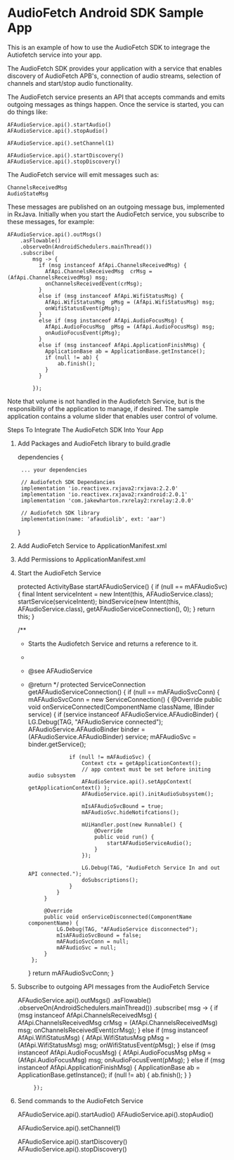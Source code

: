 AudioFetch Android SDK Sample App
=================================

This is an example of how to use the AudioFetch SDK to integrage the Autiofetch service into your app.

The AudioFetch SDK provides your application with a service that enables discovery of AudioFetch APB's, connection of audio streams, selection of channels and start/stop audio functionality.

The AudioFetch service presents an API that accepts commands and emits outgoing messages as things happen. Once the service is started, you can do things like:

    AFAudioService.api().startAudio()
    AFAudioService.api().stopAudio()

    AFAudioService.api().setChannel(1)

    AFAudioService.api().startDiscovery()
    AFAudioService.api().stopDiscovery()


The AudioFetch service will emit messages such as:

    ChannelsReceivedMsg
    AudioStateMsg


These messages are published on an outgoing message bus, implemented in RxJava. Initially when you start the AudioFetch service, you subscribe to these messages, for example:

    AFAudioService.api().outMsgs()
        .asFlowable()
        .observeOn(AndroidSchedulers.mainThread())
        .subscribe(
            msg -> {
              if (msg instanceof AfApi.ChannelsReceivedMsg) {
                AfApi.ChannelsReceivedMsg  crMsg = (AfApi.ChannelsReceivedMsg) msg;
                onChannelsReceivedEvent(crMsg);
              }
              else if (msg instanceof AfApi.WifiStatusMsg) {
                AfApi.WifiStatusMsg  pMsg = (AfApi.WifiStatusMsg) msg;
                onWifiStatusEvent(pMsg);
              }
              else if (msg instanceof AfApi.AudioFocusMsg) {
                AfApi.AudioFocusMsg  pMsg = (AfApi.AudioFocusMsg) msg;
                onAudioFocusEvent(pMsg);
              }
              else if (msg instanceof AfApi.ApplicationFinishMsg) {
                ApplicationBase ab = ApplicationBase.getInstance();
                if (null != ab) {
                    ab.finish();
                }
              }

            });


Note that volume is not handled in the Audiofetch Service, but is the responsibility of the application to manage, if desired. The sample application contains a volume slider that enables user control of volume.




Steps To Integrate The AudioFetch SDK Into Your App

1. Add Packages and AudioFetch library to build.gradle

    dependencies {
        
        ... your dependencies
        
        // Audiofetch SDK Dependancies
        implementation 'io.reactivex.rxjava2:rxjava:2.2.0'
        implementation 'io.reactivex.rxjava2:rxandroid:2.0.1'
        implementation 'com.jakewharton.rxrelay2:rxrelay:2.0.0'

        // Audiofetch SDK library
        implementation(name: 'afaudiolib', ext: 'aar')

    }


2. Add AudioFetch Service to ApplicationManifest.xml

    <service android:name="com.audiofetch.afaudiolib.bll.app.AFAudioService"
        android:stopWithTask="true"
        android:singleUser="true"
        android:exported="false"
        android:label="AudioFetch Music">
        <intent-filter>
            <action android:name="com.audiofetch.afaudiolib.bll.app.AFAudioService.NEXT"/>
            <action android:name="com.audiofetch.afaudiolib.bll.app.AFAudioService.PAUSE"/>
            <action android:name="com.audiofetch.afaudiolib.bll.app.AFAudioService.PLAY"/>
            <action android:name="com.audiofetch.afaudiolib.bll.app.AFAudioService.PREV"/>
            <action android:name="com.audiofetch.afaudiolib.bll.app.AFAudioService.STOP"/>
            <action android:name="com.audiofetch.afaudiolib.bll.app.AFAudioService.CLOSE"/>
            <category android:name="android.intent.category.DEFAULT" />
        </intent-filter>
    </service>


3. Add Permissions to ApplicationManifest.xml

    <permission android:name="android.permission.MEDIA_CONTENT_CONTROL" />

    <uses-permission android:name="android.permission.KILL_BACKGROUND_PROCESSES" />
    <uses-permission android:name="android.permission.FOREGROUND_SERVICE" />
    <uses-permission android:name="android.permission.REQUEST_IGNORE_BATTERY_OPTIMIZATIONS"/>
    <uses-permission android:name="android.permission.BLUETOOTH" />
    <uses-permission android:name="android.permission.INTERNET" />
    <uses-permission android:name="android.permission.ACCESS_WIFI_STATE" />
    <uses-permission android:name="android.permission.CHANGE_WIFI_MULTICAST_STATE" />
    <uses-permission android:name="android.permission.ACCESS_NETWORK_STATE" />
    <uses-permission android:name="android.permission.WAKE_LOCK" />
    <uses-permission android:name="android.permission.MODIFY_AUDIO_SETTINGS" />
    <uses-permission android:name="android.permission.READ_PHONE_STATE"/>
    <uses-permission android:name="android.permission.READ_EXTERNAL_STORAGE"/>
    <uses-permission android:name="android.permission.WRITE_EXTERNAL_STORAGE"/>
    <uses-permission android:name="android.permission.ACCESS_COARSE_LOCATION" />
    <uses-permission android:name="android.permission.ACCESS_FINE_LOCATION" />
    <uses-permission android:name="com.samsung.android.sdk.professionalaudio.permission.START_MONITOR_SERVICE"/>
    <uses-permission android:name="com.samsung.android.providers.context.permission.WRITE_USE_APP_FEATURE_SURVEY" />


4. Start the AudioFetch Service

    protected ActivityBase startAFAudioService() {
        if (null == mAFAudioSvc) {
            final Intent serviceIntent = new Intent(this, AFAudioService.class);
            startService(serviceIntent);
            bindService(new Intent(this, AFAudioService.class), getAFAudioServiceConnection(), 0);
        }
        return this;
    }

    /**
     * Starts the Audiofetch Service and returns a reference to it.
     *
     * @see AFAudioService
     * @return
     */
    protected ServiceConnection getAFAudioServiceConnection() {
        if (null == mAFAudioSvcConn) {
            mAFAudioSvcConn = new ServiceConnection() {
                @Override
                public void onServiceConnected(ComponentName className, IBinder service) {
                    if (service instanceof AFAudioService.AFAudioBinder) {
                        LG.Debug(TAG, "AFAudioService connected");
                        AFAudioService.AFAudioBinder binder = (AFAudioService.AFAudioBinder) service;
                        mAFAudioSvc = binder.getService();

                        if (null != mAFAudioSvc) {
                            Context ctx = getApplicationContext();
                            // app context must be set before initing audio subsystem
                            AFAudioService.api().setAppContext( getApplicationContext() );
                            AFAudioService.api().initAudioSubsystem();

                            mIsAFAudioSvcBound = true;
                            mAFAudioSvc.hideNotifcations();

                            mUiHandler.post(new Runnable() {
                                @Override
                                public void run() {
                                    startAFAudioServiceAudio();
                                }
                            });

                            LG.Debug(TAG, "AudioFetch Service In and out API connected.");
                            doSubscriptions();
                        }
                    }
                }

                @Override
                public void onServiceDisconnected(ComponentName componentName) {
                    LG.Debug(TAG, "AFAudioService disconnected");
                    mIsAFAudioSvcBound = false;
                    mAFAudioSvcConn = null;
                    mAFAudioSvc = null;
                }
            };
        }
        return mAFAudioSvcConn;
    }


5. Subscribe to outgoing API messages from the AudioFetch Service

    AFAudioService.api().outMsgs()
        .asFlowable()
        .observeOn(AndroidSchedulers.mainThread())
        .subscribe(
            msg -> {
              if (msg instanceof AfApi.ChannelsReceivedMsg) {
                AfApi.ChannelsReceivedMsg  crMsg = (AfApi.ChannelsReceivedMsg) msg;
                onChannelsReceivedEvent(crMsg);
              }
              else if (msg instanceof AfApi.WifiStatusMsg) {
                AfApi.WifiStatusMsg  pMsg = (AfApi.WifiStatusMsg) msg;
                onWifiStatusEvent(pMsg);
              }
              else if (msg instanceof AfApi.AudioFocusMsg) {
                AfApi.AudioFocusMsg  pMsg = (AfApi.AudioFocusMsg) msg;
                onAudioFocusEvent(pMsg);
              }
              else if (msg instanceof AfApi.ApplicationFinishMsg) {
                ApplicationBase ab = ApplicationBase.getInstance();
                if (null != ab) {
                    ab.finish();
                }
              }

            });


6. Send commands to the AudioFetch Service

    AFAudioService.api().startAudio()
    AFAudioService.api().stopAudio()

    AFAudioService.api().setChannel(1)

    AFAudioService.api().startDiscovery()
    AFAudioService.api().stopDiscovery()



